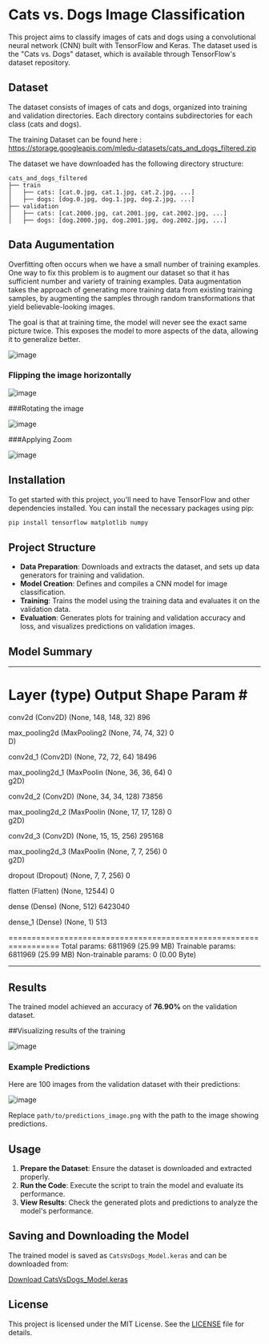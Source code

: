 # Cats vs. Dogs Image Classification

This project aims to classify images of cats and dogs using a convolutional neural network (CNN) built with TensorFlow and Keras. The dataset used is the "Cats vs. Dogs" dataset, which is available through TensorFlow's dataset repository.

## Dataset

The dataset consists of images of cats and dogs, organized into training and validation directories. Each directory contains subdirectories for each class (cats and dogs).

The training Dataset can be found here : https://storage.googleapis.com/mledu-datasets/cats_and_dogs_filtered.zip


The dataset we have downloaded has the following directory structure:

```
cats_and_dogs_filtered
├── train
│   ├── cats: [cat.0.jpg, cat.1.jpg, cat.2.jpg, ...]
│   ├── dogs: [dog.0.jpg, dog.1.jpg, dog.2.jpg, ...]
├── validation
│   ├── cats: [cat.2000.jpg, cat.2001.jpg, cat.2002.jpg, ...]
│   ├── dogs: [dog.2000.jpg, dog.2001.jpg, dog.2002.jpg, ...]
```

## Data Augumentation

Overfitting often occurs when we have a small number of training examples. One way to fix this problem is to augment our dataset so that it has sufficient number and variety of training examples.
Data augmentation takes the approach of generating more training data from existing training samples, by augmenting the samples through random transformations that yield believable-looking images. 

The goal is that at training time, the model will never see the exact same picture twice. This exposes the model to more aspects of the data, allowing it to generalize better.

![image](https://github.com/user-attachments/assets/e5abb781-20f4-48f3-bb7d-152e17ef6b55)

### Flipping the image horizontally

![image](https://github.com/user-attachments/assets/4110cd9d-590f-4da8-b5c4-870f035ce0c9)

###Rotating the image

![image](https://github.com/user-attachments/assets/c943d23b-bd51-4934-b35c-9a5b2229893e)

###Applying Zoom

![image](https://github.com/user-attachments/assets/0d235ddc-fe54-46e1-98b7-1fc6ad37a498)


## Installation

To get started with this project, you'll need to have TensorFlow and other dependencies installed. You can install the necessary packages using pip:

```bash
pip install tensorflow matplotlib numpy
```

## Project Structure

- **Data Preparation**: Downloads and extracts the dataset, and sets up data generators for training and validation.
- **Model Creation**: Defines and compiles a CNN model for image classification.
- **Training**: Trains the model using the training data and evaluates it on the validation data.
- **Evaluation**: Generates plots for training and validation accuracy and loss, and visualizes predictions on validation images.


## Model Summary

_________________________________________________________________
 Layer (type)                Output Shape              Param #   
=================================================================
 conv2d (Conv2D)             (None, 148, 148, 32)      896       
                                                                 
 max_pooling2d (MaxPooling2  (None, 74, 74, 32)        0         
 D)                                                              
                                                                 
 conv2d_1 (Conv2D)           (None, 72, 72, 64)        18496     
                                                                 
 max_pooling2d_1 (MaxPoolin  (None, 36, 36, 64)        0         
 g2D)                                                            
                                                                 
 conv2d_2 (Conv2D)           (None, 34, 34, 128)       73856     
                                                                 
 max_pooling2d_2 (MaxPoolin  (None, 17, 17, 128)       0         
 g2D)                                                            
                                                                 
 conv2d_3 (Conv2D)           (None, 15, 15, 256)       295168    
                                                                 
 max_pooling2d_3 (MaxPoolin  (None, 7, 7, 256)         0         
 g2D)                                                            
                                                                 
 dropout (Dropout)           (None, 7, 7, 256)         0         
                                                                 
 flatten (Flatten)           (None, 12544)             0         
                                                                 
 dense (Dense)               (None, 512)               6423040   
                                                                 
 dense_1 (Dense)             (None, 1)                 513       
                                                                 
=================================================================
Total params: 6811969 (25.99 MB)
Trainable params: 6811969 (25.99 MB)
Non-trainable params: 0 (0.00 Byte)
_________________________________________________________________


## Results

The trained model achieved an accuracy of **76.90%** on the validation dataset.


##Visualizing results of the training

![image](https://github.com/user-attachments/assets/68f854f0-6e2a-4b9e-b219-c0a49e690dab)


### Example Predictions

Here are 100 images from the validation dataset with their predictions:

![image](https://github.com/user-attachments/assets/29d82fac-2e90-451b-8ae3-2a9c5ae8ea15)


Replace `path/to/predictions_image.png` with the path to the image showing predictions.

## Usage

1. **Prepare the Dataset**: Ensure the dataset is downloaded and extracted properly.
2. **Run the Code**: Execute the script to train the model and evaluate its performance.
3. **View Results**: Check the generated plots and predictions to analyze the model's performance.

## Saving and Downloading the Model

The trained model is saved as `CatsVsDogs_Model.keras` and can be downloaded from:

[Download CatsVsDogs_Model.keras](https://drive.google.com/drive/folders/1l1cikFWNjV_LdurGFtYmf199IiW6JkBE?usp=sharing)

## License

This project is licensed under the MIT License. See the [LICENSE](LICENSE) file for details.

